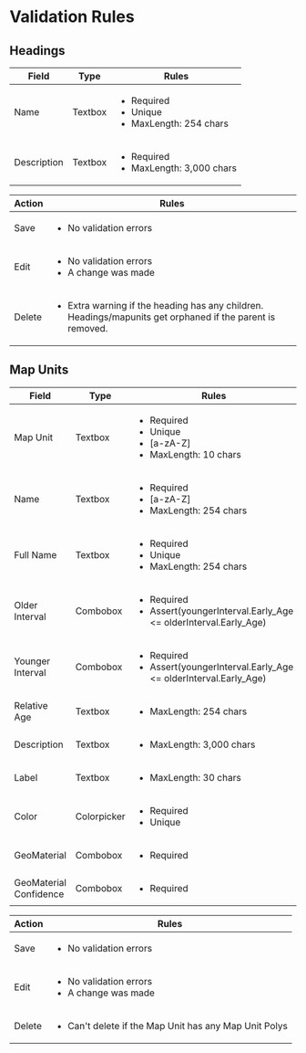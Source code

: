 # Validation Rules

## Headings

Field | Type | Rules
---- | ---- | ----
Name | Textbox |<ul><li>Required</li><li>Unique</li><li>MaxLength: 254 chars</li></ul>
Description | Textbox | <ul><li>Required</li><li>MaxLength: 3,000 chars</li></ul>

Action | Rules
---- | ----
Save | <ul><li>No validation errors</li></ul>
Edit | <ul><li>No validation errors</li><li>A change was made</li></ul>
Delete | <ul><li>Extra warning if the heading has any children. Headings/mapunits get orphaned if the parent is removed.</li></ul> 

## Map Units
Field | Type | Rules
---- | ---- | ----
Map Unit | Textbox | <ul><li>Required</li><li>Unique</li><li>[a-zA-Z]</li><li>MaxLength: 10 chars</li></ul>
Name | Textbox | <ul><li>Required</li><li>[a-zA-Z]</li><li>MaxLength: 254 chars</li></ul>
Full Name | Textbox | <ul><li>Required</li><li>Unique</li><li>MaxLength: 254 chars</li></ul>
Older Interval | Combobox | <ul><li>Required</li><li>Assert(youngerInterval.Early_Age <= olderInterval.Early_Age)</li></ul>
Younger Interval | Combobox | <ul><li>Required</li><li>Assert(youngerInterval.Early_Age <= olderInterval.Early_Age)</li></ul>
Relative Age | Textbox | <ul><li>MaxLength: 254 chars</li></ul>
Description | Textbox | <ul><li>MaxLength: 3,000 chars</li></ul>
Label | Textbox | <ul><li>MaxLength: 30 chars</li></ul>
Color | Colorpicker | <ul><li>Required</li><li>Unique</li></ul>
GeoMaterial | Combobox | <ul><li>Required</li></ul>
GeoMaterial Confidence | Combobox | <ul><li>Required</li></ul>

Action | Rules
---- | ----
Save | <ul><li>No validation errors</li></ul>
Edit | <ul><li>No validation errors</li><li>A change was made</li></ul>
Delete | <ul><li>Can't delete if the Map Unit has any Map Unit Polys</li></ul> 
